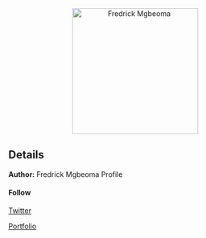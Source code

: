 <div style="text-align: center;">
<img src="https://avatars0.githubusercontent.com/u/22713293?v=3&u=b34b8416e286d7d1313581a15c68617728b351fd&s=400" alt="Fredrick Mgbeoma" width="250" />
</div>

## Details

**Author:** Fredrick Mgbeoma Profile

#### Follow

[Twitter](https://twitter.com/Mfucho)

[Portfolio](https://fmgbeoma.github.io)
